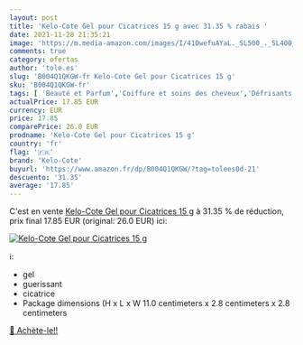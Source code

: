 ```yaml
---
layout: post
title: 'Kelo-Cote Gel pour Cicatrices 15 g avec 31.35 % rabais '
date: 2021-11-28 21:35:21
image: 'https://m.media-amazon.com/images/I/41OwefuAYaL._SL500_._SL400_.jpg'
comments: true
category: ofertas
author: 'tole.es'
slug: 'B004Q1QKGW-fr Kelo-Cote Gel pour Cicatrices 15 g'
sku: 'B004Q1QKGW-fr'
tags: [ 'Beauté et Parfum','Coiffure et soins des cheveux','Défrisants','Hygiène et Santé','Nettoyants et exfoliants pour le visage','Permanentes et texturisants','Santé et premiers soins','Soins pour la peau','Soins pour le visage','kelo-cote', ]
actualPrice: 17.85 EUR
currency: EUR
price: 17.85
comparePrice: 26.0 EUR
prodname: 'Kelo-Cote Gel pour Cicatrices 15 g'
country: 'fr'
flag: '🇫🇷'
brand: 'Kelo-Cote'
buyurl: 'https://www.amazon.fr/dp/B004Q1QKGW/?tag=tolees0d-21'
descuento: '31.35'
average: '17.85'
---
```


C'est en vente [Kelo-Cote Gel pour Cicatrices 15 g](https://www.amazon.fr/dp/B004Q1QKGW/?tag=tolees0d-21)  à  31.35 % de réduction, prix final  17.85 EUR (original: 26.0 EUR) ici:

[![Kelo-Cote Gel pour Cicatrices 15 g](https://m.media-amazon.com/images/I/41OwefuAYaL._SL500_._SL400_.jpg)](https://www.amazon.fr/dp/B004Q1QKGW/?tag=tolees0d-21)

ℹ️:

- gel
- guerissant
- cicatrice
- Package dimensions (H x L x W 11.0 centimeters x 2.8 centimeters x 2.8 centimeters

[🛒 Achète-le!!](https://www.amazon.fr/dp/B004Q1QKGW/?tag=tolees0d-21)
